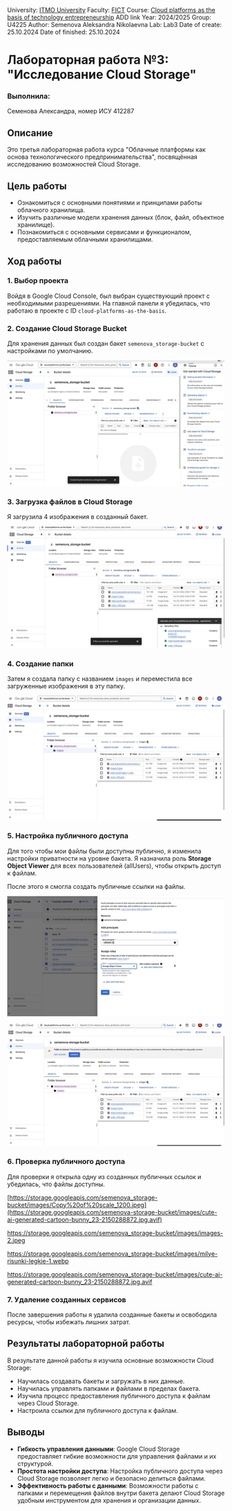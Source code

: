 University: [ITMO University](https://itmo.ru/ru/)
Faculty: [FICT](https://fict.itmo.ru)
Course: [Cloud platforms as the basis of technology entrepreneurship](https://) ADD link
Year: 2024/2025
Group: U4225
Author: Semenova Aleksandra Nikolaevna
Lab: Lab3
Date of create: 25.10.2024
Date of finished: 25.10.2024

# Лабораторная работа №3: "Исследование Cloud Storage"

### Выполнила:
Семенова Александра, номер ИСУ 412287


## Описание

Это третья лабораторная работа курса "Облачные платформы как основа технологического предпринимательства", посвящённая исследованию возможностей Cloud Storage.

## Цель работы

- Ознакомиться с основными понятиями и принципами работы облачного хранилища.
- Изучить различные модели хранения данных (блок, файл, объектное хранилище).
- Познакомиться с основными сервисами и функционалом, предоставляемым облачными хранилищами.

## Ход работы

### 1. Выбор проекта
Войдя в Google Cloud Console, был выбран существующий проект с необходимыми разрешениями. На главной панели я убедилась, что работаю в проекте с ID `cloud-platforms-as-the-basis`.


### 2. Создание Cloud Storage Bucket
Для хранения данных был создан бакет `semenova_storage-bucket` с настройками по умолчанию.

![Создала Storage Bucket](./IMAGE%202024-10-25%2021:27:56.jpg)

### 3. Загрузка файлов в Cloud Storage
Я загрузила 4 изображения в созданный бакет.

![Файлы загрузила в бакет](./IMAGE%202024-10-25%2021:27:58.jpg)

### 4. Создание папки
Затем я создала папку с названием `images` и переместила все загруженные изображения в эту папку.

![Переместила файлы в папку](./IMAGE%202024-10-25%2021:28:05.jpg)

### 5. Настройка публичного доступа
Для того чтобы мои файлы были доступны публично, я изменила настройки приватности на уровне бакета. Я назначила роль **Storage Object Viewer** для всех пользователей (allUsers), чтобы открыть доступ к файлам.

После этого я смогла создать публичные ссылки на файлы.

![Публичный доступ](./IMAGE%202024-10-27%2011:24:50.jpg)

![Публичный доступ2](./IMAGE%202024-10-27%2011:23:10.jpg)
### 6. Проверка публичного доступа
Для проверки я открыла одну из созданных публичных ссылок и убедилась, что файлы доступны.

[https://storage.googleapis.com/semenova_storage-bucket/images/Copy%20of%20scale_1200.jpeg](https://storage.googleapis.com/semenova-storage-bucket/images/cute-ai-generated-cartoon-bunny_23-2150288872.jpg.avif)

https://storage.googleapis.com/semenova_storage-bucket/images/images-2.jpeg

https://storage.googleapis.com/semenova_storage-bucket/images/milye-risunki-legkie-1.webp

https://storage.googleapis.com/semenova_storage-bucket/images/cute-ai-generated-cartoon-bunny_23-2150288872.jpg.avif



### 7. Удаление созданных сервисов
После завершения работы я удалила созданные бакеты и освободила ресурсы, чтобы избежать лишних затрат.

## Результаты лабораторной работы

В результате данной работы я изучила основные возможности Cloud Storage:
- Научилась создавать бакеты и загружать в них данные.
- Научилась управлять папками и файлами в пределах бакета.
- Изучила процесс предоставления публичного доступа к файлам через Cloud Storage.
- Настроила ссылки для публичного доступа к файлам.

## Выводы

- **Гибкость управления данными**: Google Cloud Storage предоставляет гибкие возможности для управления файлами и их структурой.
- **Простота настройки доступа**: Настройка публичного доступа через Cloud Storage позволяет легко и безопасно делиться файлами.
- **Эффективность работы с данными**: Возможности работы с папками и перемещения файлов внутри бакета делают Cloud Storage удобным инструментом для хранения и организации данных.


